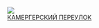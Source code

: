 ![](/books/sf_fantasy/Владимир%20Викторович%20Орлов/КАМЕРГЕРСКИЙ%20ПЕРЕУЛОК.jpg)  
[КАМЕРГЕРСКИЙ ПЕРЕУЛОК](/books/sf_fantasy/Владимир%20Викторович%20Орлов/КАМЕРГЕРСКИЙ%20ПЕРЕУЛОК)